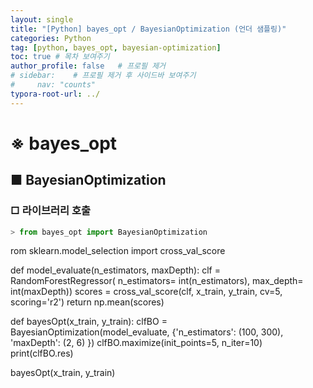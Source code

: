 ```yaml
---
layout: single
title: "[Python] bayes_opt / BayesianOptimization (언더 샘플링)"
categories: Python
tag: [python, bayes_opt, bayesian-optimization]
toc: true # 목차 보여주기
author_profile: false   # 프로필 제거
# sidebar:    # 프로필 제거 후 사이드바 보여주기
#     nav: "counts"
typora-root-url: ../
---
```


# ※ bayes_opt

## ■ BayesianOptimization

### □ 라이브러리 호출

```py
> from bayes_opt import BayesianOptimization
```

rom sklearn.model_selection import cross_val_score


def model_evaluate(n_estimators, maxDepth):
    clf = RandomForestRegressor(
        n_estimators= int(n_estimators),
        max_depth= int(maxDepth))
    scores = cross_val_score(clf, x_train, y_train, cv=5, scoring='r2')
    return np.mean(scores)


def bayesOpt(x_train, y_train):
    clfBO = BayesianOptimization(model_evaluate, {'n_estimators':  (100, 300),
                                                  'maxDepth': (2, 6)
                                                 })
    clfBO.maximize(init_points=5, n_iter=10)
    print(clfBO.res)

bayesOpt(x_train, y_train)
```